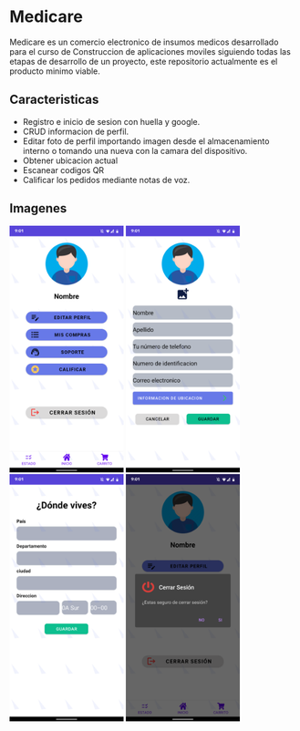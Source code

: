 # Medicare

Medicare es un comercio electronico de insumos medicos desarrollado para el curso de Construccion de aplicaciones moviles siguiendo todas las etapas de desarrollo de un proyecto, este repositorio actualmente es el producto minimo viable.

## Caracteristicas

- Registro e inicio de sesion con huella y google.
- CRUD informacion de perfil.
- Editar foto de perfil importando imagen desde el almacenamiento interno o tomando una nueva con la camara del dispositivo.
- Obtener ubicacion actual
- Escanear codigos QR
- Calificar los pedidos mediante notas de voz.

## Imagenes
<img src="perfil.png" alt="perfil" width="200"/>
<img src="editar_perfil.png" alt="editar perfil" width="200"/>
<img src="editar_ubicacion.png" alt="editar ubicacion" width="200"/>
<img src="notificacion_cerrar_sesion.png" alt="cerrar sesion" width="200"/>
